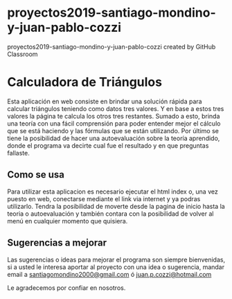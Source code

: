 # proyectos2019-santiago-mondino-y-juan-pablo-cozzi
proyectos2019-santiago-mondino-y-juan-pablo-cozzi created by GitHub Classroom

# Calculadora de Triángulos

Esta aplicación en web consiste en brindar una solución rápida para calcular triángulos teniendo como datos tres valores.
Y en base a estos tres valores la página te calcula los otros tres restantes.
Sumado a esto, brinda una teoría con una fácil comprensión para poder entender mejor el cálculo que se está haciendo 
y las fórmulas que se están utilizando.
Por último se tiene la posibilidad de hacer una autoevaluación sobre la teoría aprendido,
donde el programa va decirte cual fue el resultado y en que preguntas fallaste.

## Como se usa

Para utilizar esta aplicacion es necesario ejecutar el html index o, una vez puesto en web, 
conectarse mediante el link via internet y ya podras utilizarlo.
Tendra la posibilidad de moverte desde la pagina de inicio hasta la teoria o autoevaluación 
y también contara con la posibilidad de volver al menú en cualquier momento que quisiera.

## Sugerencias a mejorar

Las sugerencias o ideas para mejorar el programa son siempre bienvenidas, 
si a usted le interesa aportar al proyecto con una idea o sugerencia, 
mandar email a santiagomondino2000@gmail.com ó juan.p.cozzi@hotmail.com 


Le agradecemos por confiar en nosotros.
